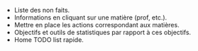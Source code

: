 - Liste des non faits.
- Informations en cliquant sur une matière (prof, etc.).
- Mettre en place les actions correspondant aux matières.
- Objectifs et outils de statistiques par rapport à ces objectifs.
- Home TODO list rapide.